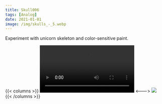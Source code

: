 ```yaml
---
title: Skull006
tags: [Analog]
date: 2021-01-01
image: /img/skulls_-_5.webp
---
```

Experiment with unicorn skeleton and color-sensitive paint.

{{< columns >}}
![timelapse.mov](/img/timelapse.mov)
<--->
![](/img/skulls_-_3.webp)
{{< /columns >}}
